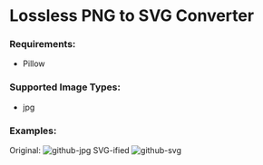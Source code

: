 # Lossless PNG to SVG Converter

### Requirements: 
+ Pillow

### Supported Image Types: 
+ jpg

### Examples: 
Original: ![github-jpg](https://cdn.rawgit.com/mattrberry/lossless-png-to-svg/master/examples/github.jpg) SVG-ified ![github-svg](https://cdn.rawgit.com/mattrberry/lossless-png-to-svg/master/examples/github.svg)
